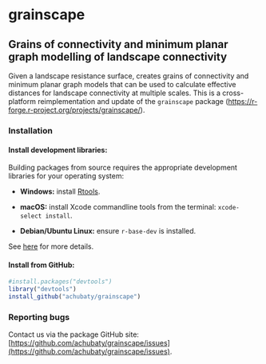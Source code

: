 # grainscape

## Grains of connectivity and minimum planar graph modelling of landscape connectivity

Given a landscape resistance surface, creates grains of connectivity and minimum planar graph models that can be used to calculate effective distances for landscape connectivity at multiple scales.
This is a cross-platform reimplementation and update of the `grainscape` package (https://r-forge.r-project.org/projects/grainscape/).

### Installation

#### Install development libraries:

Building packages from source requires the appropriate development libraries for your operating system:

- **Windows:** install [Rtools](http://cran.r-project.org/bin/windows/Rtools/).

- **macOS:** install Xcode commandline tools from the terminal: `xcode-select install`. 

- **Debian/Ubuntu Linux:** ensure `r-base-dev` is installed.

See [here](https://support.rstudio.com/hc/en-us/articles/200486498-Package-Development-Prerequisites) for more details.

#### Install from GitHub:
    
```r
#install.packages("devtools")
library("devtools")
install_github("achubaty/grainscape")
```

### Reporting bugs

Contact us via the package GitHub site: [https://github.com/achubaty/grainscape/issues](https://github.com/achubaty/grainscape/issues).
